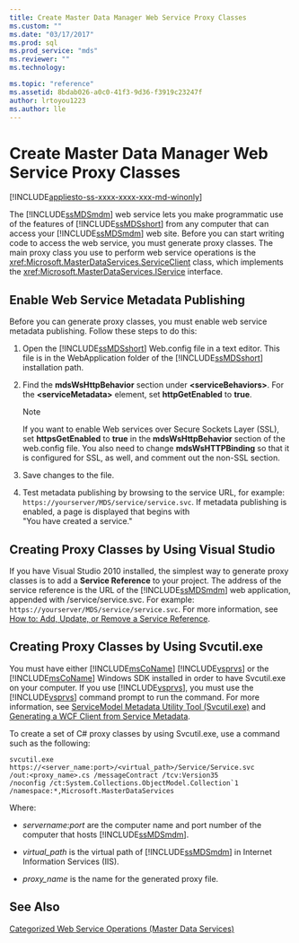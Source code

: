 ```yaml
---
title: Create Master Data Manager Web Service Proxy Classes
ms.custom: ""
ms.date: "03/17/2017"
ms.prod: sql
ms.prod_service: "mds"
ms.reviewer: ""
ms.technology: 

ms.topic: "reference"
ms.assetid: 8bdab026-a0c0-41f3-9d36-f3919c23247f
author: lrtoyou1223
ms.author: lle
---
```

# Create Master Data Manager Web Service Proxy Classes

[!INCLUDE[appliesto-ss-xxxx-xxxx-xxx-md-winonly](../../includes/appliesto-ss-xxxx-xxxx-xxx-md-winonly.md)]

  The [!INCLUDE[ssMDSmdm](../../includes/ssmdsmdm-md.md)] web service lets you make programmatic use of the features of [!INCLUDE[ssMDSshort](../../includes/ssmdsshort-md.md)] from any computer that can access your [!INCLUDE[ssMDSmdm](../../includes/ssmdsmdm-md.md)] web site. Before you can start writing code to access the web service, you must generate proxy classes. The main proxy class you use to perform web service operations is the <xref:Microsoft.MasterDataServices.ServiceClient> class, which implements the <xref:Microsoft.MasterDataServices.IService> interface.  
  
## Enable Web Service Metadata Publishing  
 Before you can generate proxy classes, you must enable web service metadata publishing. Follow these steps to do this:  
  
1.  Open the [!INCLUDE[ssMDSshort](../../includes/ssmdsshort-md.md)] Web.config file in a text editor. This file is in the WebApplication folder of the [!INCLUDE[ssMDSshort](../../includes/ssmdsshort-md.md)] installation path.  
  
2.  Find the **mdsWsHttpBehavior** section under **\<serviceBehaviors>**. For the **\<serviceMetadata>** element, set **httpGetEnabled** to **true**.  
  
    > [!NOTE]  
    >  If you want to enable Web services over Secure Sockets Layer (SSL), set **httpsGetEnabled** to **true** in the **mdsWsHttpBehavior** section of the web.config file. You also need to change **mdsWsHTTPBinding** so that it is configured for SSL, as well, and comment out the non-SSL section.  
  
3.  Save changes to the file.  
  
4.  Test metadata publishing by browsing to the service URL, for example: `https://yourserver/MDS/service/service.svc`. If metadata publishing is enabled, a page is displayed that begins with   
    "You have created a service."  
  
## Creating Proxy Classes by Using Visual Studio  
 If you have Visual Studio 2010 installed, the simplest way to generate proxy classes is to add a **Service Reference** to your project. The address of the service reference is the URL of the [!INCLUDE[ssMDSmdm](../../includes/ssmdsmdm-md.md)] web application, appended with /service/service.svc. For example: `https://yourserver/MDS/service/service.svc`. For more information, see [How to: Add, Update, or Remove a Service Reference](https://go.microsoft.com/fwlink/?LinkId=221167).  
  
## Creating Proxy Classes by Using Svcutil.exe  
 You must have either [!INCLUDE[msCoName](../../includes/msconame-md.md)] [!INCLUDE[vsprvs](../../includes/vsprvs-md.md)] or the [!INCLUDE[msCoName](../../includes/msconame-md.md)] Windows SDK installed in order to have Svcutil.exe on your computer. If you use [!INCLUDE[vsprvs](../../includes/vsprvs-md.md)], you must use the [!INCLUDE[vsprvs](../../includes/vsprvs-md.md)] command prompt to run the command. For more information, see [ServiceModel Metadata Utility Tool (Svcutil.exe)](https://go.microsoft.com/fwlink/?LinkId=165027) and [Generating a WCF Client from Service Metadata](https://go.microsoft.com/fwlink/?LinkId=164821).  
  
 To create a set of C# proxy classes by using Svcutil.exe, use a command such as the following:  
  
```  
svcutil.exe https://<server_name:port>/<virtual_path>/Service/Service.svc   
/out:<proxy_name>.cs /messageContract /tcv:Version35   
/noconfig /ct:System.Collections.ObjectModel.Collection`1   
/namespace:*,Microsoft.MasterDataServices  
```  
  
 Where:  
  
-   *servername*:*port* are the computer name and port number of the computer that hosts [!INCLUDE[ssMDSmdm](../../includes/ssmdsmdm-md.md)].  
  
-   *virtual_path* is the virtual path of [!INCLUDE[ssMDSmdm](../../includes/ssmdsmdm-md.md)] in Internet Information Services (IIS).  
  
-   *proxy_name* is the name for the generated proxy file.  
  
## See Also  
 [Categorized Web Service Operations &#40;Master Data Services&#41;](../../master-data-services/develop/categorized-web-service-operations-master-data-services.md)  
  
  
